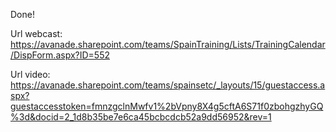 Done!

Url webcast:
https://avanade.sharepoint.com/teams/SpainTraining/Lists/TrainingCalendar/DispForm.aspx?ID=552

Url video:
https://avanade.sharepoint.com/teams/spainsetc/_layouts/15/guestaccess.aspx?guestaccesstoken=fmnzgclnMwfv1%2bVpny8X4g5cftA6S71f0zbohgzhyGQ%3d&docid=2_1d8b35be7e6ca45bcbcdcb52a9dd56952&rev=1